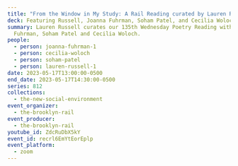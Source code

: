 ```yaml
---
title: "From the Window in My Study: A Rail Reading curated by Lauren Russell"
deck: Featuring Russell, Joanna Fuhrman, Soham Patel, and Cecilia Woloch
summary: Lauren Russell curates our 135th Wednesday Poetry Reading with Joanna
  Fuhrman, Soham Patel and Cecilia Woloch.
people:
  - person: joanna-fuhrman-1
  - person: cecilia-woloch
  - person: soham-patel
  - person: lauren-russell-1
date: 2023-05-17T13:00:00-0500
end_date: 2023-05-17T14:30:00-0500
series: 812
collections:
  - the-new-social-environment
event_organizer:
  - the-brooklyn-rail
event_producer:
  - the-brooklyn-rail
youtube_id: ZdcRuDbX5kY
event_id: recrl6EmYtEorEplp
event_platform:
  - zoom
---
```


